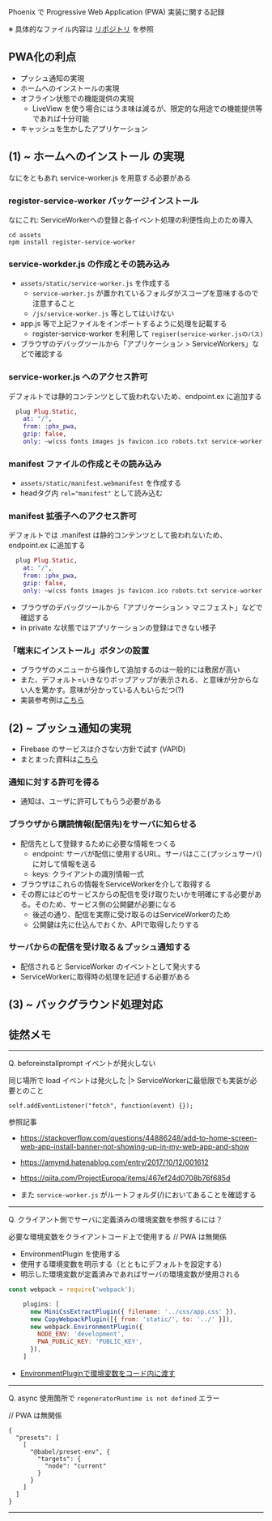 Phoenix で Progressive Web Application (PWA) 実装に関する記録

※ 具体的なファイル内容は [リポジトリ](https://github.com/Ta-To/phx_pwa) を参照

## PWA化の利点

- プッシュ通知の実現
- ホームへのインストールの実現
- オフライン状態での機能提供の実現
  - LiveView を使う場合にはうま味は減るが、限定的な用途での機能提供等であれば十分可能
- キャッシュを生かしたアプリケーション


## (1) ~ ホームへのインストール の実現

なにをともあれ service-worker.js を用意する必要がある

### register-service-worker パッケージインストール

なにこれ: ServiceWorkerへの登録と各イベント処理の利便性向上のため導入

```
cd assets
npm install register-service-worker
```

### service-workder.js の作成とその読み込み

- `assets/static/service-worker.js` を作成する
  - `service-worker.js` が置かれているフォルダがスコープを意味するので注意すること
  - `/js/service-worker.js` 等としてはいけない
- app.js 等で上記ファイルをインポートするように処理を記載する
  - register-service-worker を利用して `regiser(service-worker.jsのパス)`
- ブラウザのデバッグツールから「アプリケーション > ServiceWorkers」などで確認する

### service-worker.js へのアクセス許可

デフォルトでは静的コンテンツとして扱われないため、endpoint.ex に追加する

``` elixir:endpoint.ex
  plug Plug.Static,
    at: "/",
    from: :phx_pwa,
    gzip: false,
    only: ~w(css fonts images js favicon.ico robots.txt service-worker.js)
```

### manifest ファイルの作成とその読み込み

- `assets/static/manifest.webmanifest` を作成する
- headタグ内 `rel="manifest"` として読み込む

### manifest 拡張子へのアクセス許可

デフォルトでは .manifest は静的コンテンツとして扱われないため、endpoint.ex に追加する

``` elixir:endpoint.ex
  plug Plug.Static,
    at: "/",
    from: :phx_pwa,
    gzip: false,
    only: ~w(css fonts images js favicon.ico robots.txt service-worker.js manifest.webmanifest)
```

- ブラウザのデバッグツールから「アプリケーション > マニフェスト」などで確認する
- in private な状態ではアプリケーションの登録はできない様子

### 「端末にインストール」ボタンの設置

- ブラウザのメニューから操作して追加するのは一般的には敷居が高い
- また、デフォルト=いきなりポップアップが表示される、と意味が分からない人を驚かす。意味が分かっている人もいらだつ(?)
- 実装参考例は[こちら](https://developer.mozilla.org/ja/docs/Web/Progressive_web_apps/Add_to_home_screen)


## (2) ~ プッシュ通知の実現

- Firebase のサービスは介さない方針で試す (VAPID)
- まとまった資料は[こちら](https://ta-to.github.io/narutake_phoenix/#/phx_pwa/push)

### 通知に対する許可を得る

- 通知は、ユーザに許可してもらう必要がある

### ブラウザから購読情報(配信先)をサーバに知らせる

- 配信先として登録するために必要な情報をつくる
  - endpoint: サーバが配信に使用するURL。サーバはここ(プッシュサーバ)に対して情報を送る
  - keys: クライアントの識別情報一式
- ブラウザはこれらの情報をServiceWorkerを介して取得する
- その際にはどのサービスからの配信を受け取りたいかを明確にする必要がある。そのため、サービス側の公開鍵が必要になる
  - 後述の通り、配信を実際に受け取るのはServiceWorkerのため
  - 公開鍵は先に仕込んでおくか、APIで取得したりする

### サーバからの配信を受け取る＆プッシュ通知する

- 配信されると ServiceWorker のイベントとして発火する
- ServiceWorkerに取得時の処理を記述する必要がある


## (3) ~ バックグラウンド処理対応



## 徒然メモ

---

Q. beforeinstallprompt イベントが発火しない

同じ場所で load イベントは発火した
|> ServiceWorkerに最低限でも実装が必要とのこと

`self.addEventListener("fetch", function(event) {});`

参照記事

- https://stackoverflow.com/questions/44886248/add-to-home-screen-web-app-install-banner-not-showing-up-in-my-web-app-and-show
- https://amymd.hatenablog.com/entry/2017/10/12/001612
- https://qiita.com/ProjectEuropa/items/467ef24d0708b76f685d

- また `service-worker.js` がルートフォルダ(/)においてあることを確認する

---

Q. クライアント側でサーバに定義済みの環境変数を参照するには？

必要な環境変数をクライアントコード上で使用する
// PWA は無関係

- EnvironmentPlugin を使用する
- 使用する環境変数を明示する（とともにデフォルトを設定する）
- 明示した環境変数が定義済みであればサーバの環境変数が使用される

``` js:webpack.config.js 抜粋
const webpack = require('webpack');

    plugins: [
      new MiniCssExtractPlugin({ filename: '../css/app.css' }),
      new CopyWebpackPlugin([{ from: 'static/', to: '../' }]),
      new webpack.EnvironmentPlugin({
        NODE_ENV: 'development',
        PWA_PUBLiC_KEY: 'PUBLIC_KEY',
      }),
    ]
```

- [EnvironmentPluginで環境変数をコード内に渡す](https://nju33.com/webpack/EnvironmentPlugin%20%E3%81%A7%E7%92%B0%E5%A2%83%E5%A4%89%E6%95%B0%E3%82%92%E3%82%B3%E3%83%BC%E3%83%89%E5%86%85%E3%81%AB%E6%B8%A1%E3%81%99)

---

Q. async 使用箇所で `regeneratorRuntime is not defined` エラー

// PWA は無関係

``` json: assets/.babelrc
{
  "presets": [
    [
      "@babel/preset-env", {
        "targets": {
          "node": "current"
        }
      }
    ]
  ]
}
```

---
